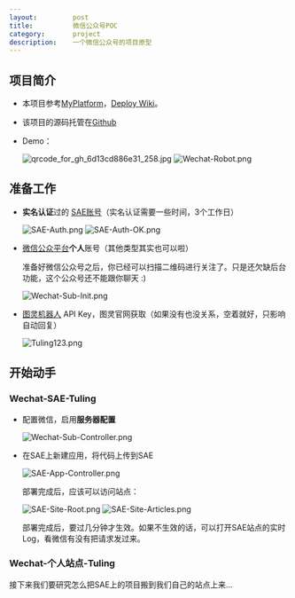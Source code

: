 ```yaml
---
layout:         post
title:          微信公众号POC
category:       project
description:    一个微信公众号的项目原型
---
```


## 项目简介
- 本项目参考[MyPlatform](https://github.com/littlecodersh/MyPlatform)，[Deploy Wiki](https://github.com/littlecodersh/MyPlatform/wiki/Deploy)。
- 该项目的源码托管在[Github](https://github.com/wu-wenxiang/wwxPOC)
- Demo：

	![qrcode_for_gh_6d13cd886e31_258.jpg](http://7xudfs.com1.z0.glb.clouddn.com/Common-9fa9e352b59943ecaeee659bec62c519-qrcode_for_gh_6d13cd886e31_258.jpg)
	![Wechat-Robot.png](http://7xudfs.com1.z0.glb.clouddn.com/c5b735854b244f629923cd3c4b2715cc-Wechat-Robot.png)

## 准备工作
- **实名认证**过的 [SAE账号](http://sae.sina.com.cn/)（实名认证需要一些时间，3个工作日）

	![SAE-Auth.png](http://7xudfs.com1.z0.glb.clouddn.com/c5b735854b244f629923cd3c4b2715cc-SAE-Auth.png)
	![SAE-Auth-OK.png](http://7xudfs.com1.z0.glb.clouddn.com/c5b735854b244f629923cd3c4b2715cc-SAE-Auth-OK.png)

- [微信公众平台](https://mp.weixin.qq.com/)**个人**账号（其他类型其实也可以啦）

	准备好微信公众号之后，你已经可以扫描二维码进行关注了。只是还欠缺后台功能，这个公众号还不能跟你聊天 :)
	
	![Wechat-Sub-Init.png](http://7xudfs.com1.z0.glb.clouddn.com/c5b735854b244f629923cd3c4b2715cc-Wechat-Subscription-Init.PNG)

- [图灵机器人](http://tuling123.com/) API Key，图灵官网获取（如果没有也没关系，空着就好，只影响自动回复）

	![Tuling123.png](http://7xudfs.com1.z0.glb.clouddn.com/c5b735854b244f629923cd3c4b2715cc-Tuling123.png)

## 开始动手

### Wechat-SAE-Tuling

- 配置微信，启用**服务器配置**

	![Wechat-Sub-Controller.png](http://7xudfs.com1.z0.glb.clouddn.com/c5b735854b244f629923cd3c4b2715cc-Wechat-Sub-Controller.png)

- 在SAE上新建应用，将代码上传到SAE

	![SAE-App-Controller.png](http://7xudfs.com1.z0.glb.clouddn.com/c5b735854b244f629923cd3c4b2715cc-SAE-App-Controller.png)
	
	部署完成后，应该可以访问站点：
	
	![SAE-Site-Root.png](http://7xudfs.com1.z0.glb.clouddn.com/c5b735854b244f629923cd3c4b2715cc-SAE-Site-Root.png)
	![SAE-Site-Articles.png](http://7xudfs.com1.z0.glb.clouddn.com/c5b735854b244f629923cd3c4b2715cc-SAE-Site-Articles.png)

	部署完成后，要过几分钟才生效。如果不生效的话，可以打开SAE站点的实时Log，看微信有没有把请求发过来。

### Wechat-个人站点-Tuling

接下来我们要研究怎么把SAE上的项目搬到我们自己的站点上来...

